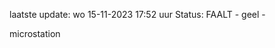 laatste update: 
wo 15-11-2023 17:52   uur 
Status: FAALT - geel - 
<div class="service Y">microstation</div>